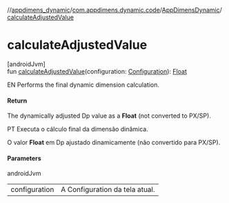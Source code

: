 //[appdimens_dynamic](../../../README.md)/[com.appdimens.dynamic.code](../README.md)/[AppDimensDynamic](README.md)/[calculateAdjustedValue](calculate-adjusted-value.md)

# calculateAdjustedValue

[androidJvm]\
fun [calculateAdjustedValue](calculate-adjusted-value.md)(configuration: [Configuration](https://developer.android.com/reference/kotlin/android/content/res/Configuration.html)): [Float](https://kotlinlang.org/api/core/kotlin-stdlib/kotlin/-float/index.html)

EN Performs the final dynamic dimension calculation.

#### Return

The dynamically adjusted Dp value as a **Float** (not converted to PX/SP).

PT Executa o cálculo final da dimensão dinâmica.

O valor **Float** em Dp ajustado dinamicamente (não convertido para PX/SP).

#### Parameters

androidJvm

| | |
|---|---|
| configuration | A Configuration da tela atual. |